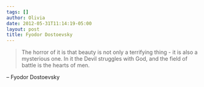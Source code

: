 ```yaml
---
tags: []
author: Olivia
date: 2012-05-31T11:14:19-05:00
layout: post
title: Fyodor Dostoevsky
---
```


> The horror of it is that beauty is not only a terrifying thing - it is also a mysterious one. In it the Devil struggles with God, and the field of battle is the hearts of men.

– Fyodor Dostoevsky

